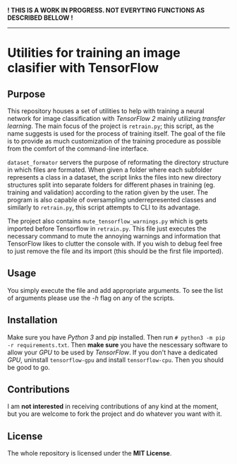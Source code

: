 **! THIS IS A WORK IN PROGRESS. NOT EVERYTING FUNCTIONS AS DESCRIBED BELLOW !**

---

# Utilities for training an image clasifier with TensorFlow

## Purpose

This repository houses a set of utilities to help with training a neural network for image classification with _TensorFlow 2_ mainly utilizing _transfer learning_. The main focus of the project is `retrain.py`; this script, as the name suggests is used for the process of training itself. The goal of the file is to provide as much customization of the training procedure as possible from the comfort of the command-line interface.

`dataset_formator` servers the purpose of reformating the directory structure in which files are formated. When given a folder where each subfolder represents a class in a dataset, the script links the files into new directory structures split into separate folders for different phases in training (eg. training and validation) according to the ration given by the user. The program is also capable of oversampling underrepresented classes and similarly to `retrain.py`, this script attempts to CLI to its advantage.

The project also contains `mute_tensorflow_warnings.py` which is gets imported before Tensorflow in `retrain.py`. This file just executes the necessary command to mute the annoying warnings and information that TensorFlow likes to clutter the console with. If you wish to debug feel free to just remove the file and its import (this should be the first file imported).

## Usage

You simply execute the file and add appropriate arguments. To see the list of arguments please use the _-h_ flag on any of the scripts.

## Installation

Make sure you have _Python 3_ and _pip_ installed. Then run `# python3 -m pip -r requirements.txt`. Then **make sure** you have the nescessary software to allow your _GPU_ to be used by _TensorFlow_. If you don't have a dedicated _GPU_, uninstall `tensorflow-gpu` and install `tensorflow-cpu`. Then you should be good to go.

## Contributions

I am **not interested** in receiving contributions of any kind at the moment, but you are welcome to fork the project and do whatever you want with it.

## License

The whole repository is licensed under the **MIT License**.
